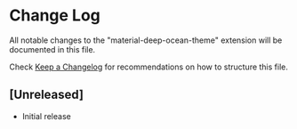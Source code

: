 # Change Log

All notable changes to the "material-deep-ocean-theme" extension will be
documented in this file.

Check [Keep a Changelog](http://keepachangelog.com/) for recommendations on how
to structure this file.

## [Unreleased]

- Initial release
